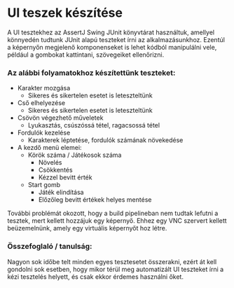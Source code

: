 # UI teszek készítése

A UI tesztekhez az AssertJ Swing JUnit könyvtárat használtuk, amellyel könnyedén tudtunk JUnit alapú teszteket írni az alkalmazásunkhoz. Ezentúl a képernyőn megjelenő komponenseket is lehet kódból manipulálni vele, például a gombokat kattintani, szövegeiket ellenőrizni.
### Az alábbi folyamatokhoz készítettünk teszteket:
* Karakter mozgása
    * Sikeres és sikertelen esetet is leteszteltünk
* Cső elhelyezése
    * Sikeres és sikertelen esetet is leteszteltünk
* Csövön végezhető műveletek
    * Lyukasztás, csúszóssá tétel, ragacsossá tétel
* Fordulók kezelése
    * Karakterek léptetése, fordulók számának növekedése
* A kezdő menü elemei:
    * Körök száma / Játékosok száma
        * Növelés
        * Csökkentés
        * Kézzel bevitt érték
    * Start gomb
        * Játék elindítása
        * Előzőleg bevitt értékek helyes mentése

További problémát okozott, hogy a build pipelineban nem tudtak lefutni a tesztek, mert kellett hozzájuk egy képernyő. Ehhez egy VNC szervert kellett beüzemelnünk, amely egy virtuális képernyőt hoz létre.

### Összefoglaló / tanulság:

Nagyon sok időbe telt minden egyes tesztesetet összerakni, ezért át kell gondolni sok esetben, hogy mikor térül meg automatizált UI teszteket írni a kézi tesztelés helyett, és csak ekkor érdemes használni őket.
